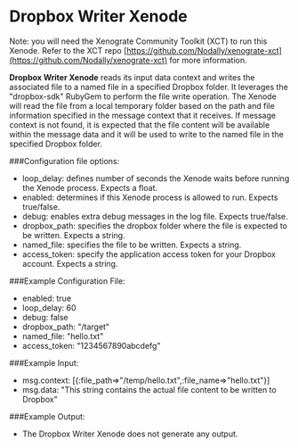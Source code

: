 Dropbox Writer Xenode
=====================

Note: you will need the Xenograte Community Toolkit (XCT) to run this Xenode. Refer to the XCT repo [https://github.com/Nodally/xenograte-xct](https://github.com/Nodally/xenograte-xct) for more information.

**Dropbox Writer Xenode** reads its input data context and writes the associated file to a named file in a specified Dropbox folder. It leverages the "dropbox-sdk" RubyGem to perform the file write operation. The Xenode will read the file from a local temporary folder based on the path and file information specified in the message context that it receives. If message context is not found, it is expected that the file content will be available within the message data and it will be used to write to the named file in the specified Dropbox folder.  

###Configuration file options:
* loop_delay: defines number of seconds the Xenode waits before running the Xenode process. Expects a float. 
* enabled: determines if this Xenode process is allowed to run. Expects true/false.
* debug: enables extra debug messages in the log file. Expects true/false.
* dropbox_path: specifies the dropbox folder where the file is expected to be written. Expects a string.   
* named_file: specifies the file to be written. Expects a string.
* access_token: specify the application access token for your Dropbox account. Expects a string.

###Example Configuration File:
* enabled: true
* loop_delay: 60
* debug: false
* dropbox_path: "/target"
* named_file: "hello.txt"
* access_token: "1234567890abcdefg"

###Example Input:     
* msg.context: [{:file_path=>"/temp/hello.txt",:file_name=>"hello.txt"}] 
* msg.data:  "This string contains the actual file content to be written to Dropbox"

###Example Output:   
* The Dropbox Writer Xenode does not generate any output.
